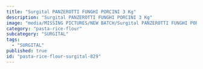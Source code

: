```yaml
---
title: "Surgital PANZEROTTI FUNGHI PORCINI 3 Kg"
description: "Surgital PANZEROTTI FUNGHI PORCINI 3 Kg"
image: "media/MISSING PICTURES/NEW BATCH/Surgital PANZEROTTI FUNGHI PORCINI 3 kg.webp"
category: "pasta-rice-flour"
subcategory: "SURGITAL"
tags:
  - "SURGITAL"
published: true
id: "pasta-rice-flour-surgital-829"
---
```

